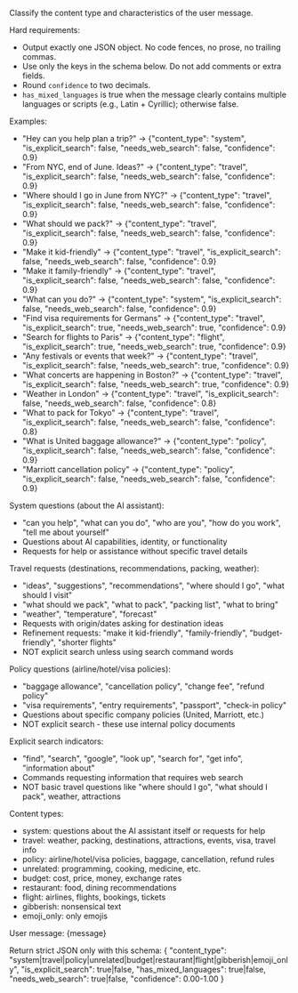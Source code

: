 Classify the content type and characteristics of the user message.

Hard requirements:
- Output exactly one JSON object. No code fences, no prose, no trailing commas.
- Use only the keys in the schema below. Do not add comments or extra fields.
- Round `confidence` to two decimals.
- `has_mixed_languages` is true when the message clearly contains multiple languages or scripts (e.g., Latin + Cyrillic); otherwise false.

Examples:
- "Hey can you help plan a trip?" → {"content_type": "system", "is_explicit_search": false, "needs_web_search": false, "confidence": 0.9}
- "From NYC, end of June. Ideas?" → {"content_type": "travel", "is_explicit_search": false, "needs_web_search": false, "confidence": 0.9}
- "Where should I go in June from NYC?" → {"content_type": "travel", "is_explicit_search": false, "needs_web_search": false, "confidence": 0.9}
- "What should we pack?" → {"content_type": "travel", "is_explicit_search": false, "needs_web_search": false, "confidence": 0.9}
- "Make it kid-friendly" → {"content_type": "travel", "is_explicit_search": false, "needs_web_search": false, "confidence": 0.9}
- "Make it family-friendly" → {"content_type": "travel", "is_explicit_search": false, "needs_web_search": false, "confidence": 0.9}
- "What can you do?" → {"content_type": "system", "is_explicit_search": false, "needs_web_search": false, "confidence": 0.9}
- "Find visa requirements for Germans" → {"content_type": "travel", "is_explicit_search": true, "needs_web_search": true, "confidence": 0.9}
- "Search for flights to Paris" → {"content_type": "flight", "is_explicit_search": true, "needs_web_search": true, "confidence": 0.9}
- "Any festivals or events that week?" → {"content_type": "travel", "is_explicit_search": false, "needs_web_search": true, "confidence": 0.9}
- "What concerts are happening in Boston?" → {"content_type": "travel", "is_explicit_search": false, "needs_web_search": true, "confidence": 0.9}
- "Weather in London" → {"content_type": "travel", "is_explicit_search": false, "needs_web_search": false, "confidence": 0.8}
- "What to pack for Tokyo" → {"content_type": "travel", "is_explicit_search": false, "needs_web_search": false, "confidence": 0.8}
- "What is United baggage allowance?" → {"content_type": "policy", "is_explicit_search": false, "needs_web_search": false, "confidence": 0.9}
- "Marriott cancellation policy" → {"content_type": "policy", "is_explicit_search": false, "needs_web_search": false, "confidence": 0.9}

System questions (about the AI assistant):
- "can you help", "what can you do", "who are you", "how do you work", "tell me about yourself"
- Questions about AI capabilities, identity, or functionality
- Requests for help or assistance without specific travel details

Travel requests (destinations, recommendations, packing, weather):
- "ideas", "suggestions", "recommendations", "where should I go", "what should I visit"
- "what should we pack", "what to pack", "packing list", "what to bring"
- "weather", "temperature", "forecast"
- Requests with origin/dates asking for destination ideas
- Refinement requests: "make it kid-friendly", "family-friendly", "budget-friendly", "shorter flights"
- NOT explicit search unless using search command words

Policy questions (airline/hotel/visa policies):
- "baggage allowance", "cancellation policy", "change fee", "refund policy"
- "visa requirements", "entry requirements", "passport", "check-in policy"
- Questions about specific company policies (United, Marriott, etc.)
- NOT explicit search - these use internal policy documents

Explicit search indicators:
- "find", "search", "google", "look up", "search for", "get info", "information about"
- Commands requesting information that requires web search
- NOT basic travel questions like "where should I go", "what should I pack", weather, attractions

Content types:
- system: questions about the AI assistant itself or requests for help
- travel: weather, packing, destinations, attractions, events, visa, travel info
- policy: airline/hotel/visa policies, baggage, cancellation, refund rules
- unrelated: programming, cooking, medicine, etc.
- budget: cost, price, money, exchange rates
- restaurant: food, dining recommendations
- flight: airlines, flights, bookings, tickets
- gibberish: nonsensical text
- emoji_only: only emojis

User message: {message}

Return strict JSON only with this schema:
{
  "content_type": "system|travel|policy|unrelated|budget|restaurant|flight|gibberish|emoji_only",
  "is_explicit_search": true|false,
  "has_mixed_languages": true|false,
  "needs_web_search": true|false,
  "confidence": 0.00-1.00
}
